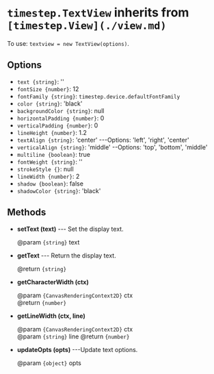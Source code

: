 # `timestep.TextView` inherits from `[timestep.View](./view.md)`

To use: `textview = new TextView(options)`.

## Options

* `text {string}`: ''
* `fontSize {number}`: 12
* `fontFamily {string}`: `timestep.device.defaultFontFamily`
* `color {string}`: 'black'
* `backgroundColor {string}`: null
* `horizontalPadding {number}`: 0
* `verticalPadding {number}`: 0
* `lineHeight {number}`: 1.2
* `textAlign {string}`: 'center' ---Options: 'left', 'right', 'center'
* `verticalAlign {string}`: 'middle' --Options: 'top', 'bottom', 'middle'
* `multiline {boolean}`: true
* `fontWeight {string}`: ''
* `strokeStyle {}`: null
* `lineWidth {number}`: 2
* `shadow {boolean}`: false
* `shadowColor {string}`: 'black'


## Methods

* __setText (text)__ --- Set the display text.

	@param `{string}` text

* __getText__ --- Return the display text.

	@return `{string}`

* __getCharacterWidth (ctx)__

	@param `{CanvasRenderingContext2D}` ctx<br/>
	@return `{number}`

* __getLineWidth (ctx, line)__

	@param `{CanvasRenderingContext2D}` ctx<br/>
	@param `{string}` line
	@return `{number}`

* __updateOpts (opts)__ ---Update text options.

	@param `{object}` opts
